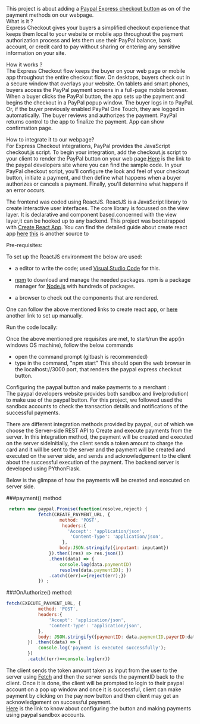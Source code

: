
This project is about adding a [Paypal Express checkout button](https://developer.paypal.com/docs/integration/direct/express-checkout/integration-jsv4/) as on of the payment methods on our webpage. 
<br> What is it ? <br>
Express Checkout gives your buyers a simplified checkout experience that keeps them local to your website or mobile app throughout the payment authorization process and lets them use their PayPal balance, bank account, or credit card to pay without sharing or entering any sensitive information on your site.

How it works ? <br>
The Express Checkout flow keeps the buyer on your web page or mobile app throughout the entire checkout flow. On desktops, buyers check out in a secure window that overlays your website. On tablets and smart phones, buyers access the PayPal payment screens in a full-page mobile browser. When a buyer clicks the PayPal button, the app sets up the payment and begins the checkout in a PayPal popup window. The buyer logs in to PayPal. Or, if the buyer previously enabled PayPal One Touch, they are logged in automatically. The buyer reviews and authorizes the payment. PayPal returns control to the app to finalize the payment. App can show confirmation page.

How to integrate it to our webpage? </br>
For Express Checkout integrations, PayPal provides the JavaScript checkout.js script. To begin your integration, add the checkout.js script to your client to render the PayPal button on your web page.[Here](https://developer.paypal.com/docs/integration/direct/express-checkout/integration-jsv4/add-paypal-button/) is the link to the paypal developers site where you can find the sample code. 
In your PayPal checkout script, you'll configure the look and feel of your checkout button, initiate a payment, and then define what happens when a buyer authorizes or cancels a payment. Finally, you'll determine what happens if an error occurs.

The frontend was coded using ReactJS. ReactJS is a JavaScript library to create interactive user interfaces. The core library is focussed on the view layer. It is declarative and component based.concerned with the view layer,it can be hooked up to any backend. This project was bootstrapped with [Create React App](https://github.com/facebook/create-react-app/blob/master/README.md#creating-an-app).
You can find the detailed guide about create react app [here](https://github.com/facebookincubator/create-react-app/blob/master/packages/react-scripts/template/README.md)
[this](https://www.tutorialspoint.com/reactjs/reactjs_environment_setup.htm) is another source to 

Pre-requisites: 

To set up the ReactJS environment the below are used:

- a editor to write the code; used [Visual Studio Code](https://code.visualstudio.com/) for this.

- [npm](https://www.npmjs.com/) to download and manage the needed packages. npm is a package manager for [Node.js](https://www.tutorialspoint.com/nodejs/nodejs_introduction.htm) with hundreds of packages.

- a browser to check out the components that are rendered. 

One can follow the above mentioned links to create react app, or [here](https://www.tutorialspoint.com/reactjs/reactjs_environment_setup.htm) another link to set up manually. 

Run the code locally: <br/>

Once the above mentioned pre requisites are met, to start/run the app(in windows OS machine), follow the below commands 
- open the command prompt (gitbash is recommended)
- type in the command, "npm start"
This should open the web browser in the localhost://3000 port, that renders the paypal express checkout button. 

Configuring the paypal button and make payments to a merchant : <br/>
The paypal developers website provides both sandbox and live(prodution) to make use of the paypal button. For this project, we followed used the sandbox accounts to check the transaction details and notifications of the successful payments. 


There are different integration methods provided by paypal, out of which we choose the Server-side REST API to Create and execute payments from the server. In this integration method, the payment will be created and executed on the server sideInitially, the client sends a token amount to charge the card and it will be sent to the server and the payment will be created and executed on the server side, and sends and acknowledgement to the client about the successful execution of the payment. The backend server is developed using PYthonFlask. 

Below is the glimpse of how the payments will be created and executed on server side. 

###payment() method
```javascript
 return new paypal.Promise(function(resolve,reject) {
            fetch(CREATE_PAYMENT_URL, {
                    method: 'POST',
                     headers:{
                       'Accept': 'application/json',
                        'Content-Type': 'application/json',
                     },
                    body:JSON.stringify({inputamt: inputamt})
                }).then((res) => res.json())
                .then((data) => {
                    console.log(data.paymentID)
                    resolve(data.paymentID); })
                .catch((err)=>{reject(err);})
            }) ;
```

###OnAuthorize() method: 
```javascript
fetch(EXECUTE_PAYMENT_URL, {
            method: 'POST',
            headers:{
                'Accept': 'application/json',
                'Content-Type': 'application/json',
            },
            body: JSON.stringify({paymentID: data.paymentID,payerID:data.payerID}),
        }) .then((data) => { 
            console.log('payment is executed successfully');    
        })
        .catch((err)=>console.log(err))
   ```
The client sends the token amount taken as input from the user to the server using [Fetch](https://developer.mozilla.org/en-US/docs/Web/API/Fetch_API) and then the server sends the paymentID back to the client. Once it is done, the client will be prompted to login to their paypal account on a pop up window and once it is successful, client can make payment by clicking on the pay now button and then client may get an acknowledgement on successful payment.  <br/>
[Here](https://medium.com/@swathikanduri/add-paypal-express-checkout-button-to-your-webpage-using-reactjs-3d9bb07cb38b) is the link to know about configuring the button and making payments using paypal sandbox accounts.  <br/>





